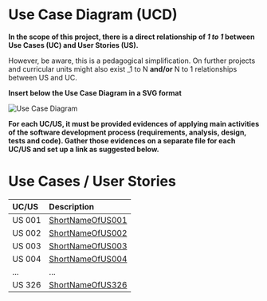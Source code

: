 # Use Case Diagram (UCD)

**In the scope of this project, there is a direct relationship of _1 to 1_ between Use Cases (UC) and User Stories (US).**

However, be aware, this is a pedagogical simplification. On further projects and curricular units might also exist _1 to N **and/or** N to 1 relationships between US and UC.

**Insert below the Use Case Diagram in a SVG format**

![Use Case Diagram](UCD.svg)


**For each UC/US, it must be provided evidences of applying main activities of the software development process (requirements, analysis, design, tests and code). Gather those evidences on a separate file for each UC/US and set up a link as suggested below.**

# Use Cases / User Stories
| UC/US  | Description                                                               |                   
|:-------|:------------------------------------------------------------------------|
| US 001 | [ShortNameOfUS001](US001.md)   |
| US 002 | [ShortNameOfUS002](US002.md)  |
| US 003 | [ShortNameOfUS003](US003.md)|
| US 004 | [ShortNameOfUS004](US004.md)|
| ...    | ...|
| US 326 | [ShortNameOfUS326](US326.md)|
